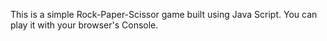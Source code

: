 This is a simple Rock-Paper-Scissor game built using Java Script.
You can play it with your browser's Console.
